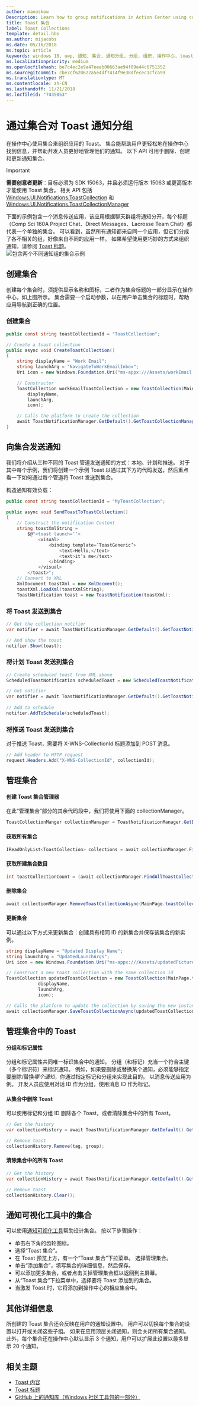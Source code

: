 ```yaml
---
author: manoskow
Description: Learn how to group notifications in Action Center using collections.
title: Toast 集合
label: Toast Collections
template: detail.hbs
ms.author: mijacobs
ms.date: 05/16/2018
ms.topic: article
keywords: windows 10, uwp, 通知, 集合, 通知分组, 分组, 组织, 操作中心, toast
ms.localizationpriority: medium
ms.openlocfilehash: be7c4ec2e9a47eeeb00663ae94f89e44c6751352
ms.sourcegitcommit: cbe7cf620622a5e4df7414f9e38dfecec1cfca99
ms.translationtype: MT
ms.contentlocale: zh-CN
ms.lasthandoff: 11/21/2018
ms.locfileid: "7435053"
---
```

# <a name="grouping-toast-notifications-with-collections"></a>通过集合对 Toast 通知分组
在操作中心使用集合来组织应用的 Toast。 集合能帮助用户更轻松地在操作中心找到信息，并帮助开发人员更好地管理他们的通知。  以下 API 可用于删除、创建和更新通知集合。

> [!IMPORTANT]
> **需要创意者更新**：目标必须为 SDK 15063，并且必须运行版本 15063 或更高版本才能使用 Toast 集合。 相关 API 包括 [Windows.UI.Notifications.ToastCollection](https://docs.microsoft.com/en-us/uwp/api/windows.ui.notifications.toastcollection) 和 [Windows.UI.Notifications.ToastCollectionManager](https://docs.microsoft.com/en-us/uwp/api/windows.ui.notifications.toastcollectionmanager)

下面的示例包含一个消息传送应用，该应用根据聊天群组将通知分开，每个标题（Comp Sci 160A Project Chat、Direct Messages、Lacrosse Team Chat）都代表一个单独的集合。  可以看到，虽然所有通知都来自同一个应用，但它们分成了各不相关的组，好像来自不同的应用一样。  如果希望使用更巧妙的方式来组织通知，请参阅 [Toast 标题](toast-headers.md)。  
![包含两个不同通知组的集合示例](images/toast-collection-example.png)

## <a name="creating-collections"></a>创建集合
创建每个集合时，须提供显示名称和图标，二者作为集合标题的一部分显示在操作中心，如上图所示。 集合需要一个启动参数，以在用户单击集合的标题时，帮助应用导航到正确的位置。  

### <a name="create-a-collection"></a>创建集合

``` csharp 
public const string toastCollectionId = "ToastCollection";

// Create a toast collection
public async void CreateToastCollection()
{
    string displayName = "Work Email"; 
    string launchArg = "NavigateToWorkEmailInbox"; 
    Uri icon = new Windows.Foundation.Uri("ms-appx:///Assets/workEmail.png");

    // Constructor
    ToastCollection workEmailToastCollection = new ToastCollection(MainPage.toastCollectionId, 
        displayName,
        launchArg, 
        icon);

    // Calls the platform to create the collection
    await ToastNotificationManager.GetDefault().GetToastCollectionManager().SaveToastCollectionAsync(workEmailToastCollection);                                 
}
```

## <a name="sending-notifications-to-a-collection"></a>向集合发送通知
我们将介绍从三种不同的 Toast 管道发送通知的方式：本地、计划和推送。  对于其中每个示例，我们将创建一个示例 Toast 以通过其下方的代码发送，然后重点看一下如何通过每个管道将 Toast 发送到集合。

构造通知有效负载：

``` csharp
public const string toastCollectionId = "MyToastCollection";

public async void SendToastToToastCollection()
{
    // Construct the notification Content
    string toastXmlString = 
        $@"<toast launch=’’>
            <visual>
                <binding template=’ToastGeneric’>
                    <text>Hello,</text>
                    <text>it’s me</text>
                </binding>
            </visual>
        </toast>";
    // Convert to XML
    XmlDocument toastXml = new XmlDocment();
    toastXml.LoadXml(toastXmlString);
    ToastNotification toast = new ToastNotification(toastXml);
```

### <a name="send-a-toast-to-a-collection"></a>将 Toast 发送到集合

```csharp
// Get the collection notifier
var notifier = await ToastNotificationManager.GetDefault().GetToastNotifierForToastCollectionIdAsync(MainPage.toastCollectionId);

// And show the toast
notifier.Show(toast);
```

### <a name="add-a-scheduled-toast-to-a-collection"></a>将计划 Toast 发送到集合

``` csharp
// Create scheduled toast from XML above
ScheduledToastNotification scheduledToast = new ScheduledToastNotification(toastXml, DateTimeOffset.Now.AddSeconds(10));

// Get notifier
var notifier = await ToastNotificationManager.GetDefault().GetToastNotifierForToastCollectionIdAsync(MainPage.toastCollectionId);
    
// Add to schedule
notifier.AddToSchedule(scheduledToast);
```

### <a name="send-a-push-toast-to-a-collection"></a>将推送 Toast 发送到集合
对于推送 Toast，需要将 X-WNS-CollectionId 标题添加到 POST 消息。
```csharp
// Add header to HTTP request
request.Headers.Add("X-WNS-CollectionId", collectionId); 

```

## <a name="managing-collections"></a>管理集合
#### <a name="create-the-toast-collection-manager"></a>创建 Toast 集合管理器
在此“管理集合”部分的其余代码段中，我们将使用下面的 collectionManager。
```csharp
ToastCollectionManger collectionManager = ToastNotificationManager.GetDefault().GetToastCollectionManager();
```

#### <a name="get-all-collections"></a>获取所有集合

``` csharp
IReadOnlyList<ToastCollection> collections = await collectionManager.FindAllToastCollectionsAsync();
``` 

#### <a name="get-the-number-of-collections-created"></a>获取所建集合数目

``` csharp
int toastCollectionCount = (await collectionManager.FindAllToastCollectionsAsync()).Count;
```

#### <a name="remove-a-collection"></a>删除集合

``` csharp
await collectionManager.RemoveToastCollectionAsync(MainPage.toastCollectionId);
```

#### <a name="update-a-collection"></a>更新集合
可以通过以下方式来更新集合：创建具有相同 ID 的新集合并保存该集合的新实例。
``` csharp
string displayName = "Updated Display Name"; 
string launchArg = "UpdatedLaunchArgs"; 
Uri icon = new Windows.Foundation.Uri("ms-appx:///Assets/updatedPicture.png");

// Construct a new toast collection with the same collection id
ToastCollection updatedToastCollection = new ToastCollection(MainPage.toastCollectionId, 
            displayName,
            launchArg, 
            icon);

// Calls the platform to update the collection by saving the new instance
await collectionManager.SaveToastCollectionAsync(updatedToastCollection);                               
```
## <a name="managing-toasts-within-a-collection"></a>管理集合中的 Toast
#### <a name="group-and-tag-properties"></a>分组和标记属性
分组和标记属性共同唯一标识集合中的通知。  分组（和标记）充当一个符合主键（多个标识符）来标识通知。 例如，如果要删除或替换某个通知，必须能够指定要删除/替换*哪个通知*，你通过指定标记和分组来实现此目的。 以消息传送应用为例。  开发人员应使用对话 ID 作为分组，使用消息 ID 作为标记。

#### <a name="remove-a-toast-from-a-collection"></a>从集合中删除 Toast
可以使用标记和分组 ID 删除各个 Toast，或者清除集合中的所有 Toast。
``` csharp
// Get the history
var collectionHistory = await ToastNotificationManager.GetDefault().GetHistoryForToastCollectionAsync(MainPage.toastCollectionId);

// Remove toast
collectionHistory.Remove(tag, group); 
```

#### <a name="clear-all-toasts-within-a-collection"></a>清除集合中的所有 Toast
``` csharp
// Get the history
var collectionHistory = await ToastNotificationManager.GetDefault().GetHistoryForToastCollectionAsync(MainPage.toastCollectionId);

// Remove toast
collectionHistory.Clear();
```


## <a name="collections-in-notifications-visualizer"></a>通知可视化工具中的集合
可以使用[通知可视化工具](notifications-visualizer.md)帮助设计集合。 按以下步骤操作：

* 单击右下角的齿轮图标。 
* 选择“Toast 集合”。
* 在 Toast 预览上方，有一个“Toast 集合”下拉菜单。 选择管理集合。
* 单击“添加集合”，填写集合的详细信息，然后保存。
* 可以添加更多集合，或者点击关掉管理集合框以返回到主屏幕。
* 从“Toast 集合”下拉菜单中，选择要将 Toast 添加到的集合。
* 当激发 Toast 时，它将添加到操作中心的相应集合中。


## <a name="other-details"></a>其他详细信息
所创建的 Toast 集合还会反映在用户的通知设置中。  用户可以切换每个集合的设置以打开或关闭这些子组。  如果在应用顶层关闭通知，则会关闭所有集合通知。  此外，每个集合还在操作中心默认显示 3 个通知，用户可以扩展此设置以最多显示 20 个通知。

## <a name="related-topics"></a>相关主题

* [Toast 内容](adaptive-interactive-toasts.md)
* [Toast 标题](toast-headers.md)
* [GitHub 上的通知库（Windows 社区工具包的一部分）](https://github.com/Microsoft/UWPCommunityToolkit/tree/master/Microsoft.Toolkit.Uwp.Notifications)